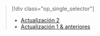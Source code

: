 > [!div class="op_single_selector"]
> * [Actualización 2](../articles/storsimple/storsimple-manage-jobs-u2.md)
> * [Actualización 1 & anteriores](../articles/storsimple/storsimple-manage-jobs.md)
> 
> 



<!--HONumber=Nov16_HO3-->


